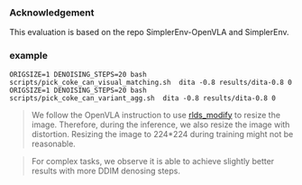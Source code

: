 ### Acknowledgement
This evaluation is based on the repo SimplerEnv-OpenVLA and SimplerEnv.


### example

    ORIGSIZE=1 DENOISING_STEPS=20 bash scripts/pick_coke_can_visual_matching.sh  dita -0.8 results/dita-0.8 0
    ORIGSIZE=1 DENOISING_STEPS=20 bash scripts/pick_coke_can_variant_agg.sh  dita -0.8 results/dita-0.8 0



> We follow the OpenVLA instruction to use [rlds_modify](https://github.com/kpertsch/rlds_dataset_mod) to resize the image. Therefore, during the inference, we also resize the image with distortion. Resizing the image to 224*224 during training might not be reasonable.

> For complex tasks, we observe it is able to achieve slightly better results with more DDIM denosing steps.
